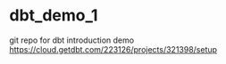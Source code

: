 # dbt_demo_1
git repo for dbt introduction demo https://cloud.getdbt.com/223126/projects/321398/setup
